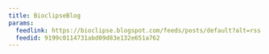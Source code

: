```yaml
---
title: BioclipseBlog
params:
  feedlink: https://bioclipse.blogspot.com/feeds/posts/default?alt=rss
  feedid: 9199c0114731abd09d83e132e651a762
---
```

